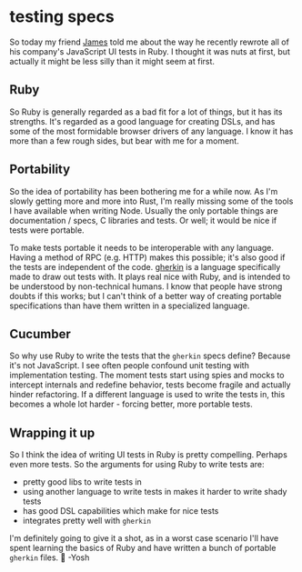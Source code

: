 # testing specs
So today my friend [James][1] told me about the way he recently rewrote all of
his company's JavaScript UI tests in Ruby. I thought it was nuts at first, but
actually it might be less silly than it might seem at first.

## Ruby
So Ruby is generally regarded as a bad fit for a lot of things, but it has its
strengths. It's regarded as a good language for creating DSLs, and has some of
the most formidable browser drivers of any language. I know it has more than a
few rough sides, but bear with me for a moment.

## Portability
So the idea of portability has been bothering me for a while now. As I'm slowly
getting more and more into Rust, I'm really missing some of the tools I have
available when writing Node. Usually the only portable things are documentation
/ specs, C libraries and tests. Or well; it would be nice if tests were
portable.

To make tests portable it needs to be interoperable with any language. Having a
method of RPC (e.g. HTTP) makes this possible; it's also good if the tests are
independent of the code. [gherkin][2] is a language specifically made to draw
out tests with. It plays real nice with Ruby, and is intended to be understood
by non-technical humans. I know that people have strong doubts if this works;
but I can't think of a better way of creating portable specifications than have
them written in a specialized language.

## Cucumber
So why use Ruby to write the tests that the `gherkin` specs define? Because
it's not JavaScript. I see often people confound unit testing with
implementation testing. The moment tests start using spies and mocks to
intercept internals and redefine behavior, tests become fragile and actually
hinder refactoring. If a different language is used to write the tests in, this
becomes a whole lot harder - forcing better, more portable tests.

## Wrapping it up
So I think the idea of writing UI tests in Ruby is pretty compelling. Perhaps
even more tests. So the arguments for using Ruby to write tests are:

- pretty good libs to write tests in
- using another language to write tests in makes it harder to write shady tests
- has good DSL capabilities which make for nice tests
- integrates pretty well with `gherkin`

I'm definitely going to give it a shot, as in a worst case scenario I'll have
spent learning the basics of Ruby and have written a bunch of portable
`gherkin` files. 🎉 -Yosh

[1]: https://twitter.com/cccc00
[2]: https://github.com/cucumber/cucumber/wiki/Gherkin
